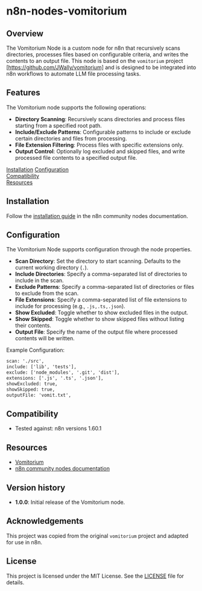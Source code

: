 # n8n-nodes-vomitorium

## Overview

The Vomitorium Node is a custom node for n8n that recursively scans directories, processes files based on configurable criteria, and writes the contents to an output file. This node is based on the `vomitorium` project [https://github.com/JWally/vomitorium] and is designed to be integrated into n8n workflows to automate LLM file processing tasks.

## Features

The Vomitorium node supports the following operations:

- **Directory Scanning**: Recursively scans directories and process files starting from a specified root path.
- **Include/Exclude Patterns**: Configurable patterns to include or exclude certain directories and files from processing.
- **File Extension Filtering**: Process files with specific extensions only.
- **Output Control**: Optionally log excluded and skipped files, and write processed file contents to a specified output file.

[Installation](#installation)
[Configuration](#configuration)  
[Compatibility](#compatibility)  
[Resources](#resources)  

## Installation

Follow the [installation guide](https://docs.n8n.io/integrations/community-nodes/installation/) in the n8n community nodes documentation.

## Configuration

The Vomitorium Node supports configuration through the node properties.

- **Scan Directory**: Set the directory to start scanning. Defaults to the current working directory (`.`).
- **Include Directories**: Specify a comma-separated list of directories to include in the scan.
- **Exclude Patterns**: Specify a comma-separated list of directories or files to exclude from the scan.
- **File Extensions**: Specify a comma-separated list of file extensions to include for processing (e.g., `.js,.ts,.json`).
- **Show Excluded**: Toggle whether to show excluded files in the output.
- **Show Skipped**: Toggle whether to show skipped files without listing their contents.
- **Output File**: Specify the name of the output file where processed contents will be written.

Example Configuration:

```txt
scan: './src',
include: ['lib', 'tests'],
exclude: ['node_modules', '.git', 'dist'],
extensions: ['.js', '.ts', '.json'],
showExcluded: true,
showSkipped: true,
outputFile: 'vomit.txt',
```

## Compatibility

- Tested against: n8n versions 1.60.1

## Resources

- [Vomitorium](https://github.com/JWally/vomitorium)
- [n8n community nodes documentation](https://docs.n8n.io/integrations/community-nodes/)

## Version history

- **1.0.0**: Initial release of the Vomitorium node.

## Acknowledgements

This project was copied from the original `vomitorium` project and adapted for use in n8n.

## License

This project is licensed under the MIT License. See the [LICENSE](LICENSE) file for details.
